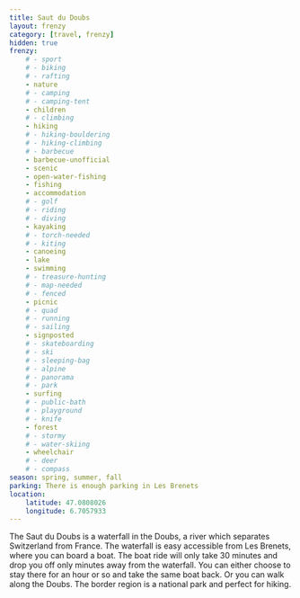 ```yaml
---
title: Saut du Doubs
layout: frenzy
category: [travel, frenzy]
hidden: true
frenzy:
    # - sport
    # - biking
    # - rafting
    - nature
    # - camping
    # - camping-tent
    - children
    # - climbing
    - hiking
    # - hiking-bouldering
    # - hiking-climbing
    # - barbecue
    - barbecue-unofficial
    - scenic
    - open-water-fishing
    - fishing
    - accommodation
    # - golf
    # - riding
    # - diving
    - kayaking
    # - torch-needed
    # - kiting
    - canoeing
    - lake
    - swimming
    # - treasure-hunting
    # - map-needed
    # - fenced
    - picnic
    # - quad
    # - running
    # - sailing
    - signposted
    # - skateboarding
    # - ski
    # - sleeping-bag
    # - alpine
    # - panorama
    # - park
    - surfing
    # - public-bath
    # - playground
    # - knife
    - forest
    # - stormy
    # - water-skiing
    - wheelchair
    # - deer
    # - compass
season: spring, summer, fall
parking: There is enough parking in Les Brenets
location:
    latitude: 47.0808026
    longitude: 6.7057933
---
```


The Saut du Doubs is a waterfall in the Doubs, a river which separates Switzerland from France. The waterfall is easy accessible from Les Brenets, where you can board a boat. The boat ride will only take 30 minutes and drop you off only minutes away from the waterfall. You can either choose to stay there for an hour or so and take the same boat back. Or you can walk along the Doubs. The border region is a national park and perfect for hiking.